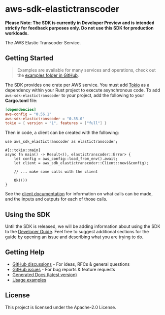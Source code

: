 # aws-sdk-elastictranscoder

**Please Note: The SDK is currently in Developer Preview and is intended strictly for
feedback purposes only. Do not use this SDK for production workloads.**

The AWS Elastic Transcoder Service.

## Getting Started

> Examples are available for many services and operations, check out the
> [examples folder in GitHub](https://github.com/awslabs/aws-sdk-rust/tree/main/examples).

The SDK provides one crate per AWS service. You must add [Tokio](https://crates.io/crates/tokio)
as a dependency within your Rust project to execute asynchronous code. To add `aws-sdk-elastictranscoder` to
your project, add the following to your **Cargo.toml** file:

```toml
[dependencies]
aws-config = "0.56.1"
aws-sdk-elastictranscoder = "0.35.0"
tokio = { version = "1", features = ["full"] }
```

Then in code, a client can be created with the following:

```rust,no_run
use aws_sdk_elastictranscoder as elastictranscoder;

#[::tokio::main]
async fn main() -> Result<(), elastictranscoder::Error> {
    let config = aws_config::load_from_env().await;
    let client = aws_sdk_elastictranscoder::Client::new(&config);

    // ... make some calls with the client

    Ok(())
}
```

See the [client documentation](https://docs.rs/aws-sdk-elastictranscoder/latest/aws_sdk_elastictranscoder/client/struct.Client.html)
for information on what calls can be made, and the inputs and outputs for each of those calls.

## Using the SDK

Until the SDK is released, we will be adding information about using the SDK to the
[Developer Guide](https://docs.aws.amazon.com/sdk-for-rust/latest/dg/welcome.html). Feel free to suggest
additional sections for the guide by opening an issue and describing what you are trying to do.

## Getting Help

* [GitHub discussions](https://github.com/awslabs/aws-sdk-rust/discussions) - For ideas, RFCs & general questions
* [GitHub issues](https://github.com/awslabs/aws-sdk-rust/issues/new/choose) - For bug reports & feature requests
* [Generated Docs (latest version)](https://awslabs.github.io/aws-sdk-rust/)
* [Usage examples](https://github.com/awslabs/aws-sdk-rust/tree/main/examples)

## License

This project is licensed under the Apache-2.0 License.


